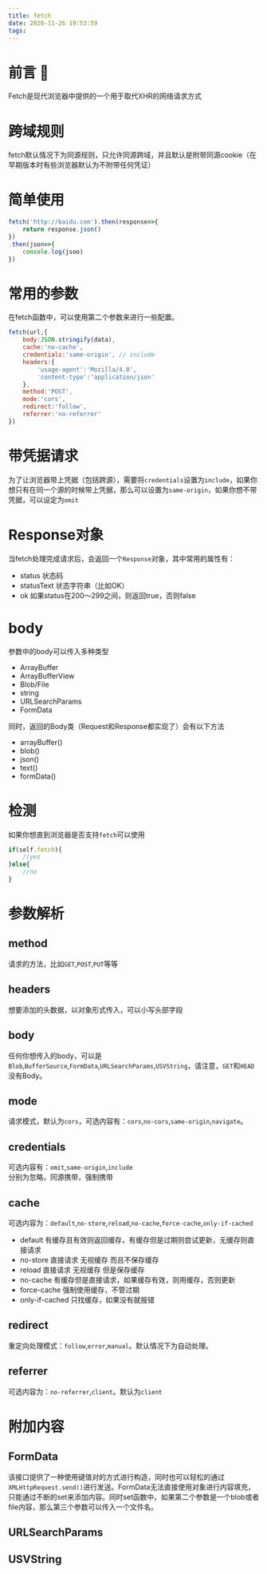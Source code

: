 ```yaml
---
title: fetch
date: 2020-11-26 19:53:59
tags:
---
```

# 前言 🎤
Fetch是现代浏览器中提供的一个用于取代XHR的网络请求方式
<!--more-->

# 跨域规则
fetch默认情况下为同源规则，只允许同源跨域，并且默认是附带同源cookie（在早期版本时有些浏览器默认为不附带任何凭证）

# 简单使用
```js
fetch('http://baidu.com').then(response=>{
    return response.json()
})
.then(json=>{
    console.log(jsoo)
})
```
# 常用的参数
在fetch函数中，可以使用第二个参数来进行一些配置。
```js
fetch(url,{
    body:JSON.stringify(data),
    cache:'no-cache',
    credentials:'same-origin', // include
    headers:{
        'usage-agent':'Mozilla/4.0',
        'content-type':'application/json'
    },
    method:'POST',
    mode:'cors',
    redirect:'follow',
    referrer:'no-referrer'
})
```

# 带凭据请求
为了让浏览器带上凭据（包括跨源），需要将`credentials`设置为`include`，如果你想只有在同一个源的时候带上凭据，那么可以设置为`same-origin`，如果你想不带凭据，可以设定为`omit`

# Response对象
当fetch处理完成请求后，会返回一个`Response`对象，其中常用的属性有：
- status 状态码
- statusText 状态字符串（比如OK）
- ok 如果status在200～299之间，则返回true，否则false

# body
参数中的body可以传入多种类型
- ArrayBuffer
- ArrayBufferView
- Blob/File
- string
- URLSearchParams
- FormData

同时，返回的Body类（Request和Response都实现了）会有以下方法
- arrayBuffer()
- blob()
- json()
- text()
- formData()

# 检测
如果你想直到浏览器是否支持`fetch`可以使用
```js
if(self.fetch){
    //yes
}else{
    //no
}
```

# 参数解析
## method
请求的方法，比如`GET`,`POST`,`PUT`等等
## headers
想要添加的头数据，以对象形式传入，可以小写头部字段
## body
任何你想传入的body，可以是`Blob`,`BufferSource`,`FormData`,`URLSearchParams`,`USVString`，请注意，`GET`和`HEAD`没有Body。
## mode
请求模式，默认为`cors`，可选内容有：`cors`,`no-cors`,`same-origin`,`navigate`。
## credentials
可选内容有：`omit`,`same-origin`,`include`  
分别为忽略，同源携带，强制携带
## cache
可选内容为：`default`,`no-store`,`reload`,`no-cache`,`force-cache`,`only-if-cached`
- default 有缓存且有效则返回缓存，有缓存但是过期则尝试更新，无缓存则直接请求
- no-store 直接请求 无视缓存 而且不保存缓存
- reload 直接请求 无视缓存 但是保存缓存
- no-cache 有缓存但是直接请求，如果缓存有效，则用缓存，否则更新
- force-cache 强制使用缓存，不管过期
- only-if-cached 只找缓存，如果没有就报错
## redirect
重定向处理模式：`follow`,`error`,`manual`。默认情况下为自动处理。
## referrer
可选内容为：`no-referrer`,`client`。默认为`client`

# 附加内容
## FormData
该接口提供了一种使用键值对的方式进行构造，同时也可以轻松的通过`XMLHttpRequest.send()`进行发送。FormData无法直接使用对象进行内容填充，只能通过不断的set来添加内容。同时set函数中，如果第二个参数是一个blob或者file内容，那么第三个参数可以传入一个文件名。
## URLSearchParams
## USVString